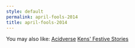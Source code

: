 ```yaml
---
style: default
permalink: april-fools-2014
title: april-fools-2014
---
```

You may also like:
[Acidverse](http://scp-wiki.net/acidverse)
[Kens' Festive Stories](http://scp-wiki.net/kens-festive-stories)